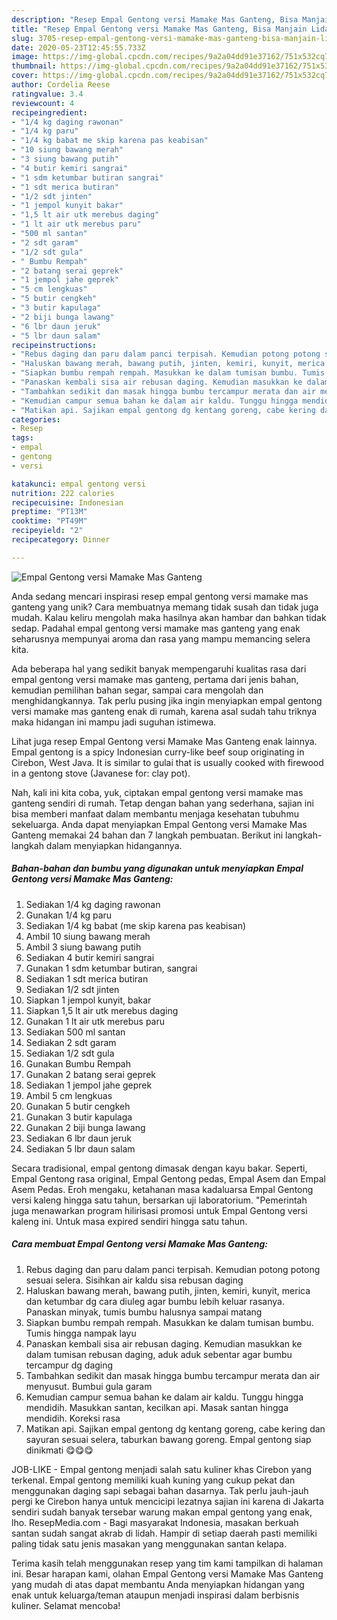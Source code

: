 ```yaml
---
description: "Resep Empal Gentong versi Mamake Mas Ganteng, Bisa Manjain Lidah"
title: "Resep Empal Gentong versi Mamake Mas Ganteng, Bisa Manjain Lidah"
slug: 3705-resep-empal-gentong-versi-mamake-mas-ganteng-bisa-manjain-lidah
date: 2020-05-23T12:45:55.733Z
image: https://img-global.cpcdn.com/recipes/9a2a04dd91e37162/751x532cq70/empal-gentong-versi-mamake-mas-ganteng-foto-resep-utama.jpg
thumbnail: https://img-global.cpcdn.com/recipes/9a2a04dd91e37162/751x532cq70/empal-gentong-versi-mamake-mas-ganteng-foto-resep-utama.jpg
cover: https://img-global.cpcdn.com/recipes/9a2a04dd91e37162/751x532cq70/empal-gentong-versi-mamake-mas-ganteng-foto-resep-utama.jpg
author: Cordelia Reese
ratingvalue: 3.4
reviewcount: 4
recipeingredient:
- "1/4 kg daging rawonan"
- "1/4 kg paru"
- "1/4 kg babat me skip karena pas keabisan"
- "10 siung bawang merah"
- "3 siung bawang putih"
- "4 butir kemiri sangrai"
- "1 sdm ketumbar butiran sangrai"
- "1 sdt merica butiran"
- "1/2 sdt jinten"
- "1 jempol kunyit bakar"
- "1,5 lt air utk merebus daging"
- "1 lt air utk merebus paru"
- "500 ml santan"
- "2 sdt garam"
- "1/2 sdt gula"
- " Bumbu Rempah"
- "2 batang serai geprek"
- "1 jempol jahe geprek"
- "5 cm lengkuas"
- "5 butir cengkeh"
- "3 butir kapulaga"
- "2 biji bunga lawang"
- "6 lbr daun jeruk"
- "5 lbr daun salam"
recipeinstructions:
- "Rebus daging dan paru dalam panci terpisah. Kemudian potong potong sesuai selera. Sisihkan air kaldu sisa rebusan daging"
- "Haluskan bawang merah, bawang putih, jinten, kemiri, kunyit, merica dan ketumbar dg cara diuleg agar bumbu lebih keluar rasanya. Panaskan minyak, tumis bumbu halusnya sampai matang"
- "Siapkan bumbu rempah rempah. Masukkan ke dalam tumisan bumbu. Tumis hingga nampak layu"
- "Panaskan kembali sisa air rebusan daging. Kemudian masukkan ke dalam tumisan rebusan daging, aduk aduk sebentar agar bumbu tercampur dg daging"
- "Tambahkan sedikit dan masak hingga bumbu tercampur merata dan air menyusut. Bumbui gula garam"
- "Kemudian campur semua bahan ke dalam air kaldu. Tunggu hingga mendidih. Masukkan santan, kecilkan api. Masak santan hingga mendidih. Koreksi rasa"
- "Matikan api. Sajikan empal gentong dg kentang goreng, cabe kering dan sayuran sesuai selera, taburkan bawang goreng. Empal gentong siap dinikmati 😋😋😋"
categories:
- Resep
tags:
- empal
- gentong
- versi

katakunci: empal gentong versi 
nutrition: 222 calories
recipecuisine: Indonesian
preptime: "PT13M"
cooktime: "PT49M"
recipeyield: "2"
recipecategory: Dinner

---
```



![Empal Gentong versi Mamake Mas Ganteng](https://img-global.cpcdn.com/recipes/9a2a04dd91e37162/751x532cq70/empal-gentong-versi-mamake-mas-ganteng-foto-resep-utama.jpg)

Anda sedang mencari inspirasi resep empal gentong versi mamake mas ganteng yang unik? Cara membuatnya memang tidak susah dan tidak juga mudah. Kalau keliru mengolah maka hasilnya akan hambar dan bahkan tidak sedap. Padahal empal gentong versi mamake mas ganteng yang enak seharusnya mempunyai aroma dan rasa yang mampu memancing selera kita.

Ada beberapa hal yang sedikit banyak mempengaruhi kualitas rasa dari empal gentong versi mamake mas ganteng, pertama dari jenis bahan, kemudian pemilihan bahan segar, sampai cara mengolah dan menghidangkannya. Tak perlu pusing jika ingin menyiapkan empal gentong versi mamake mas ganteng enak di rumah, karena asal sudah tahu triknya maka hidangan ini mampu jadi suguhan istimewa.

Lihat juga resep Empal Gentong versi Mamake Mas Ganteng enak lainnya. Empal gentong is a spicy Indonesian curry-like beef soup originating in Cirebon, West Java. It is similar to gulai that is usually cooked with firewood in a gentong stove (Javanese for: clay pot).


Nah, kali ini kita coba, yuk, ciptakan empal gentong versi mamake mas ganteng sendiri di rumah. Tetap dengan bahan yang sederhana, sajian ini bisa memberi manfaat dalam membantu menjaga kesehatan tubuhmu sekeluarga. Anda dapat menyiapkan Empal Gentong versi Mamake Mas Ganteng memakai 24 bahan dan 7 langkah pembuatan. Berikut ini langkah-langkah dalam menyiapkan hidangannya.

<!--inarticleads1-->

##### Bahan-bahan dan bumbu yang digunakan untuk menyiapkan Empal Gentong versi Mamake Mas Ganteng:

1. Sediakan 1/4 kg daging rawonan
1. Gunakan 1/4 kg paru
1. Sediakan 1/4 kg babat (me skip karena pas keabisan)
1. Ambil 10 siung bawang merah
1. Ambil 3 siung bawang putih
1. Sediakan 4 butir kemiri sangrai
1. Gunakan 1 sdm ketumbar butiran, sangrai
1. Sediakan 1 sdt merica butiran
1. Sediakan 1/2 sdt jinten
1. Siapkan 1 jempol kunyit, bakar
1. Siapkan 1,5 lt air utk merebus daging
1. Gunakan 1 lt air utk merebus paru
1. Sediakan 500 ml santan
1. Sediakan 2 sdt garam
1. Sediakan 1/2 sdt gula
1. Gunakan  Bumbu Rempah
1. Gunakan 2 batang serai geprek
1. Sediakan 1 jempol jahe geprek
1. Ambil 5 cm lengkuas
1. Gunakan 5 butir cengkeh
1. Gunakan 3 butir kapulaga
1. Gunakan 2 biji bunga lawang
1. Sediakan 6 lbr daun jeruk
1. Sediakan 5 lbr daun salam


Secara tradisional, empal gentong dimasak dengan kayu bakar. Seperti, Empal Gentong rasa original, Empal Gentong pedas, Empal Asem dan Empal Asem Pedas. Eroh mengaku, ketahanan masa kadaluarsa Empal Gentong versi kaleng hingga satu tahun, bersarkan uji laboratorium. &#34;Pemerintah juga menawarkan program hilirisasi promosi untuk Empal Gentong versi kaleng ini. Untuk masa expired sendiri hingga satu tahun. 

<!--inarticleads2-->

##### Cara membuat Empal Gentong versi Mamake Mas Ganteng:

1. Rebus daging dan paru dalam panci terpisah. Kemudian potong potong sesuai selera. Sisihkan air kaldu sisa rebusan daging
1. Haluskan bawang merah, bawang putih, jinten, kemiri, kunyit, merica dan ketumbar dg cara diuleg agar bumbu lebih keluar rasanya. Panaskan minyak, tumis bumbu halusnya sampai matang
1. Siapkan bumbu rempah rempah. Masukkan ke dalam tumisan bumbu. Tumis hingga nampak layu
1. Panaskan kembali sisa air rebusan daging. Kemudian masukkan ke dalam tumisan rebusan daging, aduk aduk sebentar agar bumbu tercampur dg daging
1. Tambahkan sedikit dan masak hingga bumbu tercampur merata dan air menyusut. Bumbui gula garam
1. Kemudian campur semua bahan ke dalam air kaldu. Tunggu hingga mendidih. Masukkan santan, kecilkan api. Masak santan hingga mendidih. Koreksi rasa
1. Matikan api. Sajikan empal gentong dg kentang goreng, cabe kering dan sayuran sesuai selera, taburkan bawang goreng. Empal gentong siap dinikmati 😋😋😋


JOB-LIKE - Empal gentong menjadi salah satu kuliner khas Cirebon yang terkenal. Empal gentong memiliki kuah kuning yang cukup pekat dan menggunakan daging sapi sebagai bahan dasarnya. Tak perlu jauh-jauh pergi ke Cirebon hanya untuk mencicipi lezatnya sajian ini karena di Jakarta sendiri sudah banyak tersebar warung makan empal gentong yang enak, lho. ResepMedia.com - Bagi masyarakat Indonesia, masakan berkuah santan sudah sangat akrab di lidah. Hampir di setiap daerah pasti memiliki paling tidak satu jenis masakan yang menggunakan santan kelapa. 

Terima kasih telah menggunakan resep yang tim kami tampilkan di halaman ini. Besar harapan kami, olahan Empal Gentong versi Mamake Mas Ganteng yang mudah di atas dapat membantu Anda menyiapkan hidangan yang enak untuk keluarga/teman ataupun menjadi inspirasi dalam berbisnis kuliner. Selamat mencoba!
